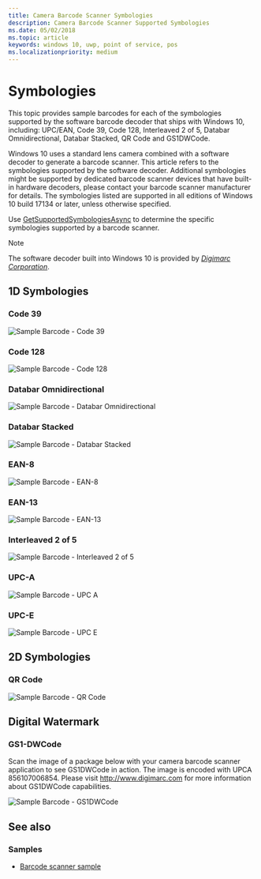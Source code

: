 ```yaml
---
title: Camera Barcode Scanner Symbologies
description: Camera Barcode Scanner Supported Symbologies
ms.date: 05/02/2018
ms.topic: article
keywords: windows 10, uwp, point of service, pos
ms.localizationpriority: medium
---
```

# Symbologies

This topic provides sample barcodes for each of the symbologies supported by the software barcode decoder that ships with Windows 10, including: UPC/EAN, Code 39, Code 128, Interleaved 2 of 5, Databar Omnidirectional, Databar Stacked, QR Code and GS1DWCode.

Windows 10 uses a standard lens camera combined with a software decoder to generate a barcode scanner. This article refers to the symbologies supported by the software decoder. Additional symbologies might be supported by dedicated barcode scanner devices that have built-in hardware decoders, please contact your barcode scanner manufacturer for details. The symbologies listed are supported in all editions of Windows 10 build 17134 or later, unless otherwise specified.

Use [GetSupportedSymbologiesAsync](/uwp/api/windows.devices.pointofservice.barcodescanner.getsupportedsymbologiesasync) to determine the specific symbologies supported by a barcode scanner.

> [!NOTE]
> The software decoder built into Windows 10 is provided by [*Digimarc Corporation*](https://www.digimarc.com/).

## 1D Symbologies

### Code 39
![Sample Barcode - Code 39](images/pos/sample-barcode-code39.png)

### Code 128
![Sample Barcode - Code 128](images/pos/sample-barcode-code128.png)

### Databar Omnidirectional
![Sample Barcode - Databar Omnidirectional](images/pos/sample-barcode-databar-omnidirectional.png) 
### Databar Stacked
![Sample Barcode - Databar Stacked](images/pos/sample-barcode-databar-stacked.png)

### EAN-8
![Sample Barcode - EAN-8](images/pos/sample-barcode-ean8.png)

### EAN-13
![Sample Barcode - EAN-13](images/pos/sample-barcode-ean13.png)

### Interleaved 2 of 5
![Sample Barcode - Interleaved 2 of 5](images/pos/sample-barcode-interleaved-2-of-5.png)

### UPC-A
![Sample Barcode - UPC A](images/pos/sample-barcode-upca.png)

### UPC-E
![Sample Barcode - UPC E](images/pos/sample-barcode-upce.png)

## 2D Symbologies
### QR Code
![Sample Barcode - QR Code](images/pos/sample-barcode-qrcode.png)

## Digital Watermark
### GS1-DWCode

Scan the image of a package below with your camera barcode scanner application to see GS1DWCode in action.  The image is encoded with UPCA 856107006854.  Please visit http://www.digimarc.com for more information about GS1DWCode capabilities.

![Sample Barcode - GS1DWCode](images/pos/Rice-Box-V7.jpg)

## See also

### Samples

- [Barcode scanner sample](https://github.com/microsoft/Windows-universal-samples/tree/master/Samples/BarcodeScanner)
